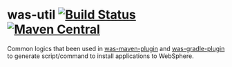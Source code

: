 # was-util [![Build Status](https://api.travis-ci.org/orctom/was-util.png)](https://travis-ci.org/orctom/was-util) [![Maven Central](https://maven-badges.herokuapp.com/maven-central/com.orctom.was/was-util/badge.svg)](https://maven-badges.herokuapp.com/maven-central/com.orctom.was/was-util)

Common logics that been used in [was-maven-plugin](https://github.com/orctom/was-maven-plugin) and [was-gradle-plugin](https://github.com/orctom/was-gradle-plugin) to generate script/command to install applications to WebSphere.
